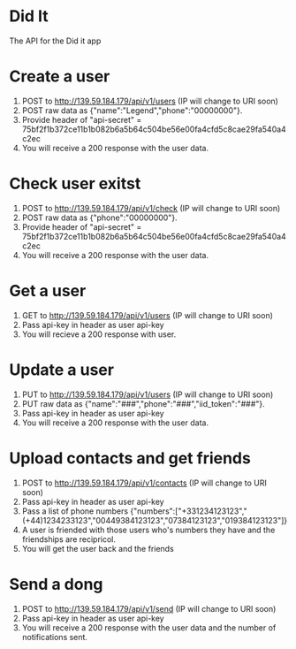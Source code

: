 # Did It
The API for the Did it app


# Create a user
1. POST to http://139.59.184.179/api/v1/users (IP will change to URI soon)
2. POST raw data as {"name":"Legend","phone":"00000000"}. 
3. Provide header of "api-secret" = 75bf2f1b372ce11b1b082b6a5b64c504be56e00fa4cfd5c8cae29fa540a4c2ec
4. You will receive a 200 response with the user data.

# Check user exitst
1. POST to http://139.59.184.179/api/v1/check (IP will change to URI soon)
2. POST raw data as {"phone":"00000000"}. 
3. Provide header of "api-secret" = 75bf2f1b372ce11b1b082b6a5b64c504be56e00fa4cfd5c8cae29fa540a4c2ec
4. You will receive a 200 response with the user data.

# Get a user
1. GET to http://139.59.184.179/api/v1/users (IP will change to URI soon)
2. Pass api-key in header as user api-key
3. You will recieve a 200 response with user.

# Update a user
1. PUT to http://139.59.184.179/api/v1/users (IP will change to URI soon)
2. PUT raw data as {"name":"###","phone":"###","iid_token":"###"}. 
3. Pass api-key in header as user api-key
4. You will receive a 200 response with the user data.

# Upload contacts and get friends
1. POST to http://139.59.184.179/api/v1/contacts (IP will change to URI soon)
2. Pass api-key in header as user api-key
3. Pass a list of phone numbers {"numbers":["+331234123123","(+44)1234233123","00449384123123","07384123123","019384123123"]}
4. A user is friended with those users who's numbers they have and the friendships are recipricol.
4. You will get the user back and the friends

# Send a dong
1. POST to http://139.59.184.179/api/v1/send (IP will change to URI soon)
2. Pass api-key in header as user api-key
3. You will receive a 200 response with the user data and the number of notifications sent.
 